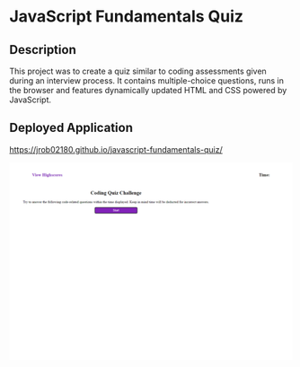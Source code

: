 # JavaScript Fundamentals Quiz

## Description

This project was to create a quiz similar to coding assessments given during an interview process. It contains multiple-choice questions, runs in the browser and features dynamically updated HTML and CSS powered by JavaScript.

## Deployed Application

https://jrob02180.github.io/javascript-fundamentals-quiz/

![Screenshot](./assets/images/javascript-quiz.png)